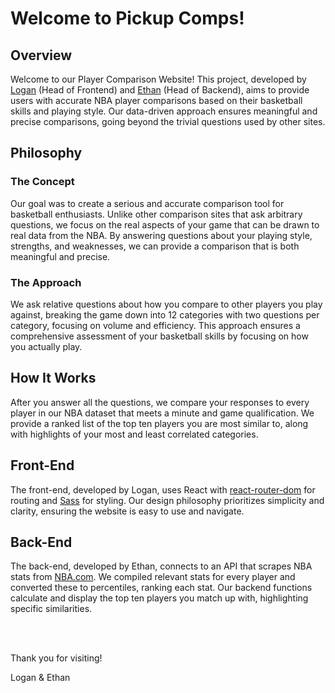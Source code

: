 # Welcome to Pickup Comps!

## Overview

Welcome to our Player Comparison Website! This project, developed by [Logan](https://www.github.com/dracos-l) (Head of Frontend) and [Ethan](https://github.com/Edubs2003) (Head of Backend), aims to provide users with accurate NBA player comparisons based on their basketball skills and playing style. Our data-driven approach ensures meaningful and precise comparisons, going beyond the trivial questions used by other sites.

## Philosophy

### The Concept

Our goal was to create a serious and accurate comparison tool for basketball enthusiasts. Unlike other comparison sites that ask arbitrary questions, we focus on the real aspects of your game that can be drawn to real data from the NBA. By answering questions about your playing style, strengths, and weaknesses, we can provide a comparison that is both meaningful and precise.

### The Approach

We ask relative questions about how you compare to other players you play against, breaking the game down into 12 categories with two questions per category, focusing on volume and efficiency. This approach ensures a comprehensive assessment of your basketball skills by focusing on how you actually play.

## How It Works

After you answer all the questions, we compare your responses to every player in our NBA dataset that meets a minute and game qualification. We provide a ranked list of the top ten players you are most similar to, along with highlights of your most and least correlated categories.

## Front-End

The front-end, developed by Logan, uses React with [react-router-dom](https://www.npmjs.com/package/react-router-dom) for routing and [Sass](https://sass-lang.com) for styling. Our design philosophy prioritizes simplicity and clarity, ensuring the website is easy to use and navigate.

## Back-End

The back-end, developed by Ethan, connects to an API that scrapes NBA stats from [NBA.com](https://github.com/swar/nba_api). We compiled relevant stats for every player and converted these to percentiles, ranking each stat. Our backend functions calculate and display the top ten players you match up with, highlighting specific similarities.

<br>
<br>

Thank you for visiting!

Logan & Ethan
